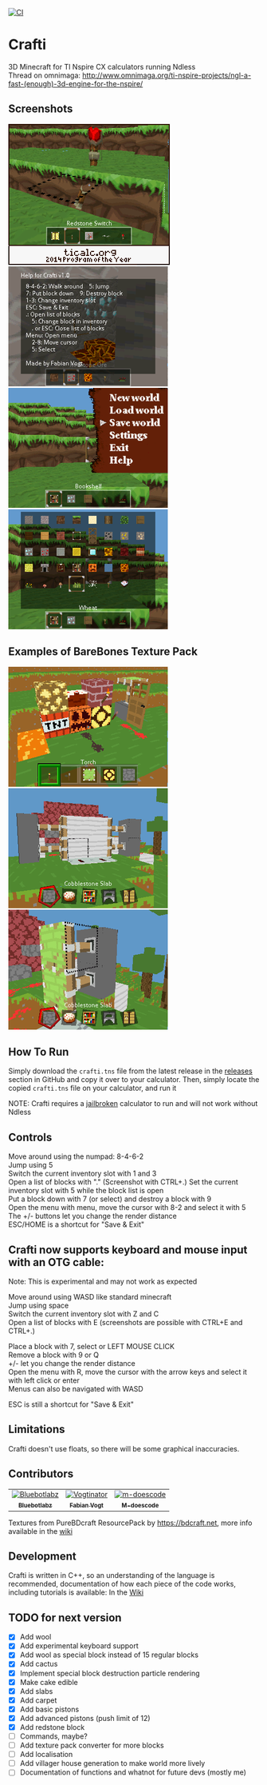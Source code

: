 [![CI](https://github.com/Bluebotlaboratories/crafti/actions/workflows/CI.yml/badge.svg)](https://github.com/Bluebotlaboratories/crafti/actions/workflows/CI.yml)

Crafti
======

3D Minecraft for TI Nspire CX calculators running Ndless  
Thread on omnimaga: http://www.omnimaga.org/ti-nspire-projects/ngl-a-fast-(enough)-3d-engine-for-the-nspire/

Screenshots
-----------

![Crafti Redstone](.github/images/crafti_redstone.gif)
![Crafti Help](.github/images/crafti_help.png)  
![Crafti Menu](.github/images/crafti_menu.gif)
![Crafti List](.github/images/crafti_v1.0_list.png)

## Examples of BareBones Texture Pack
![Crafti Showcase](.github/images/crafti_showcase.png)
![Crafti Pistons](.github/images/crafti_pistons.png)
![Crafti More Pistons](.github/images/crafti_morepistons.png)

How To Run
--------

Simply download the `crafti.tns` file from the latest release in the [releases](https://github.com/Bluebotlaboratories/crafti/releases/latest) section in GitHub and copy it over to your calculator.
Then, simply locate the copied `crafti.tns` file on your calculator, and run it

NOTE: Crafti requires a [jailbroken](http://ndless.me/) calculator to run and will not work without Ndless


Controls
--------

Move around using the numpad: 8-4-6-2  
Jump using 5  
Switch the current inventory slot with 1 and 3  
Open a list of blocks with "."  (Screenshot with CTRL+.)
Set the current inventory slot with 5 while the block list is open  
Put a block down with 7 (or select) and destroy a block with 9  
Open the menu with menu, move the cursor with 8-2 and select it with 5  
The +/- buttons let you change the render distance  
ESC/HOME is a shortcut for "Save & Exit"  



## Crafti now supports keyboard and mouse input with an OTG cable:
Note: This is experimental and may not work as expected

Move around using WASD like standard minecraft  
Jump using space  
Switch the current inventory slot with Z and C  
Open a list of blocks with E (screenshots are possible with CTRL+E and CTRL+.)  

Place a block with 7, select or LEFT MOUSE CLICK  
Remove a block with 9 or Q  
+/- let you change the render distance  
Open the menu with R, move the cursor with the arrow keys and select it with left click or enter  
Menus can also be navigated with WASD  

ESC is still a shortcut for "Save & Exit"  


Limitations
-----------

Crafti doesn't use floats, so there will be some graphical inaccuracies.


Contributors
-----------
<!-- readme: contributors -start -->
<table>
<tr>
    <td align="center">
        <a href="https://github.com/Bluebotlabz">
            <img src="https://avatars.githubusercontent.com/u/69104218?v=4" width="100;" alt="Bluebotlabz"/>
            <br />
            <sub><b>Bluebotlabz</b></sub>
        </a>
    </td>
    <td align="center">
        <a href="https://github.com/Vogtinator">
            <img src="https://avatars.githubusercontent.com/u/1622084?v=4" width="100;" alt="Vogtinator"/>
            <br />
            <sub><b>Fabian Vogt</b></sub>
        </a>
    </td>
    <td align="center">
        <a href="https://github.com/m-doescode">
            <img src="https://avatars.githubusercontent.com/u/80221594?v=4" width="100;" alt="m-doescode"/>
            <br />
            <sub><b>M-doescode</b></sub>
        </a>
    </td></tr>
</table>
<!-- readme: contributors -end -->
  
Textures from PureBDcraft ResourcePack by https://bdcraft.net, more info available in the [wiki](../../wiki/Crafti-textures)

Development
-----------
Crafti is written in C++, so an understanding of the language is recommended, documentation of how each piece of the code works, including tutorials is available:
In the [Wiki](../../wiki)

TODO for next version
-----------
- [x] Add wool
- [x] Add experimental keyboard support
- [x] Add wool as special block instead of 15 regular blocks
- [x] Add cactus
- [x] Implement special block destruction particle rendering
- [x] Make cake edible
- [x] Add slabs
- [x] Add carpet
- [x] Add basic pistons
- [x] Add advanced pistons (push limit of 12)
- [x] Add redstone block
- [ ] Commands, maybe?
- [ ] Add texture pack converter for more blocks
- [ ] Add localisation
- [ ] Add villager house generation to make world more lively
- [ ] Documentation of functions and whatnot for future devs (mostly me)
